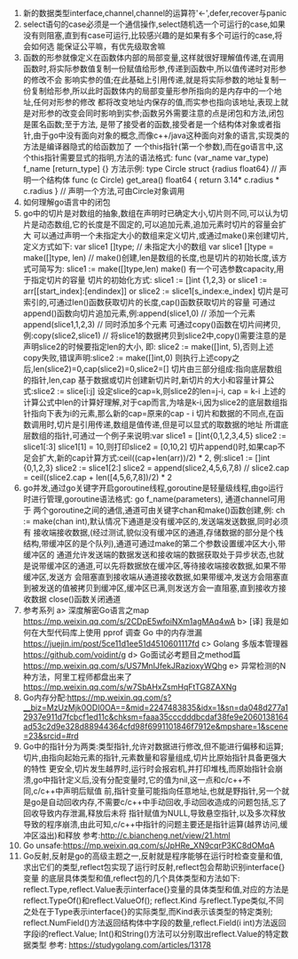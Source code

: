 1. 新的数据类型interface,channel,channel的运算符'<-',defer,recover与panic
2. select语句的case必须是一个通信操作,select随机选一个可运行的case,如果没有则阻塞,直到有case可运行,比较感兴趣的是如果有多个可运行的case,将会如何选
   能保证公平嘛，有优先级取舍嘛
3. 函数的形参就像定义在函数体内部的局部变量,这样就很好理解值传递,在调用函数时,将实际参数值复制一份赋值给形参,传递到函数中,所以值传递时对形参的修改不会
   影响实参的值;在此基础上引用传递,就是将实际参数的地址复制一份复制给形参,所以此时函数体内的局部变量形参所指向的是内存中的一个地址,任何对形参的修改
   都将改变地址内保存的值,而实参也指向该地址,表现上就是对形参的改变会同时影响到实参;函数另外需要注意的点是闭包和方法,闭包是匿名函数;至于方法,
   是带了接受者的函数,接受者是一个结构体对象或者指针,由于go中没有面向对象的概念,而像c++/java这种面向对象的语言,实现类的方法是编译器隐式的给函数加了
   一个this指针(第一个参数),而在go语言中,这个this指针需要显式的指明,方法的语法格式: func (var_name var_type) f_name [return_type] {} 
   方法示例: 
      type Circle struct {radius float64}  // 声明一个结构体
      func (c Circle) get_area() float64 { return 3.14* c.radius * c.radius } // 声明一个方法,可由Circle对象调用
4. 如何理解go语言中的闭包
5. go中的切片是对数组的抽象,数组在声明时已确定大小,切片则不同,可以认为切片是动态数组,它的长度是不固定的,可以追加元素,追加元素时切片的容量会扩大
   可以通过声明一个未指定大小的数组来定义切片,或通过make()来创建切片,定义方式如下:
   var slice1 []type;  // 未指定大小的数组
   var slice1 []type = make([]type, len) // make()创建,len是数组的长度,也是切片的初始长度,该方式可简写为: slice1 := make([]type,len)
   make() 有一个可选参数capacity,用于指定切片的容量
   切片的初始化方式: slice1 := []int {1,2,3}  or slice1 := arr[[start_index]:[endindex]] or slice2 := slice1[s_index:e_index]
   切片是可索引的,可通过len()函数获取切片的长度,cap()函数获取切片的容量
   可通过append()函数向切片追加元素,例:append(slice1,0) // 添加一个元素   append(slice1,1,2,3) // 同时添加多个元素
   可通过copy()函数在切片间拷贝,例:copy(slice2,slice1) // 将slice1的数据拷贝到slice2中,copy()需要注意的是声明slice2的时候要指定len的大小,
   即: slice2 := make([]int, 5),否则上述copy失败,错误声明:slice2 := make([]int,0) 则执行上述copy之后,len(slice2)=0,cap(slice2)=0,slice2=[]
   切片由三部分组成:指向底层数组的指针,len,cap
   基于数据或切片创建新切片时,新切片的大小和容量计算公式:slice2 := slice[i:j] 设定slice的cap=k,则slice2的len=j-i, cap = k-i
   上述的计算公式中len的计算好理解,对于cap而言,为啥是k-i,因为slice2的底层数组指针指向下表为i的元素,那么新的cap=原来的cap - i
   切片和数据的不同点,在函数调用时,切片是引用传递,数组是值传递,但是可以显式的取数据的地址
   所谓底层数组的指针,可通过一个例子来说明:var slice1 = []int{0,1,2,3,4,5}  slice2 := slice1[:3] slice1[1] = 10,则打印slice2 = [0,10,2]
   切片append()时,如果cap不足会扩大,新的cap计算方式:ceil((cap+len(arr))/2) * 2, 
   例:slice1 := []int {0,1,2,3} slice2 := slice1[2:] 
      slice2 = append(slice2,4,5,6,7,8)  // slice2.cap = ceil((slice2.cap + len([4,5,6,7,8])/2) * 2
5. go并发,通过go关键字开启goroutine线程,goroutine是轻量级线程,由go运行时进行管理,goroutine语法格式: go f_name(parameters), 通道channel可用于
   两个goroutine之间的通信,通道可由关键字chan和make()函数创建,例: ch := make(chan int),默认情况下通道是没有缓冲区的,发送端发送数据,同时必须有
   接收端接收数据,(经过测试,貌似没有缓冲区的通道,存储数据的部分是个栈结构,带缓冲区的是个队列),通道可通过make的第二个参数设置缓冲区大小,带缓冲区的
   通道允许发送端的数据发送和接收端的数据获取处于异步状态,也就是说带缓冲区的通道,可以先将数据放在缓冲区,等待接收端接收数据,如果不带缓冲区,发送方
   会阻塞直到接收端从通道接收数据,如果带缓冲,发送方会阻塞直到被发送的值被拷贝到缓冲区,缓冲区已满,则发送方会一直阻塞,直到接收方接收数据
   close()函数关闭通道
6. 参考系列
   a> 深度解密Go语言之map https://mp.weixin.qq.com/s/2CDpE5wfoiNXm1agMAq4wA
   b> [译] 我是如何在大型代码库上使用 pprof 调查 Go 中的内存泄漏 https://juejin.im/post/5ce11d1ee51d4510601117fd
   c> Golang 多版本管理器 https://github.com/voidint/g
   d> Go面试必考题目之method篇 https://mp.weixin.qq.com/s/US7MnIJfekJRazioxyWQhg
   e> 异常检测的N种方法，阿里工程师都盘出来了 https://mp.weixin.qq.com/s/w7SbAHxZsmHqFtTG8ZAXNg
7. Go内存分配:https://mp.weixin.qq.com/s?__biz=MzUzMjk0ODI0OA==&mid=2247483835&idx=1&sn=da048d277a12937e911d7fcbcf1ed11c&chksm=faaa35cccdddbcdaf38fe9e2060138164ad53c2d9e328d88944364cfd98f6991101846f7912e&mpshare=1&scene=23&srcid=#rd
8. Go中的指针分为两类:类型指针,允许对数据进行修改,但不能进行偏移和运算;切片,由指向起始元素的指针,元素数量和容量组成,切片比原始指针具备更强大的特性
   更安全,切片发生越界时,运行时会报宕机,并打印堆栈,而原始指针会崩溃,go中指针定义后,没有分配变量时,它的值为nil,这一点和c/c++不同,c/c++中声明后赋值
   前,指针变量可能指向任意地址,也就是野指针,另一个就是go是自动回收内存,不需要c/c++中手动回收,手动回收造成的问题包括,忘了回收导致内存泄漏,释放后未将
   指针赋值为NULL,导致悬空指针,以及多次释放导致的程序崩溃,由此可知,c/c++中指针的问题主要还是指针运算(越界访问,缓冲区溢出)和释放
   参考:http://c.biancheng.net/view/21.html
9. Go unsafe:https://mp.weixin.qq.com/s/JpHRe_XN9cqrP3KC8dOMqA
10. Go反射,反射是go的高级主题之一,反射就是程序能够在运行时检查变量和值,求出它们的类型,reflect包实现了运行时反射,reflect包会帮助识别interface{}变量
    的底层具体类型和值,reflect包的几个具体类型和方法如下:
    reflect.Type,reflect.Value表示interface{}变量的具体类型和值,对应的方法是reflect.TypeOf()和reflect.ValueOf();
    reflect.Kind 与reflect.Type类似,不同之处在于Type表示interface{}的实际类型,而Kind表示该类型的特定类别;
    reflect.NumField()方法返回结构体中字段的数量,reflect.Field(i int)方法返回字段i的reflect.Value;
    Int()和String()方法可以分别取出reflect.Value的特定数据类型
    参考: https://studygolang.com/articles/13178

